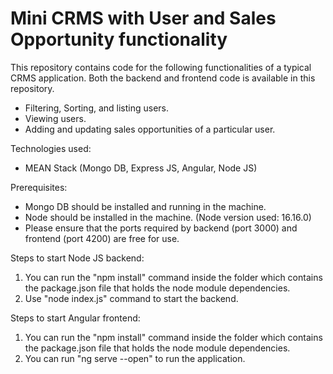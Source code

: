 # Mini CRMS with User and Sales Opportunity functionality

This repository contains code for the following functionalities of a typical CRMS application. Both the backend and frontend code is available in this repository.
- Filtering, Sorting, and listing users.
- Viewing users.
- Adding and updating sales opportunities of a particular user.

Technologies used:
- MEAN Stack (Mongo DB, Express JS, Angular, Node JS)

Prerequisites:
- Mongo DB should be installed and running in the machine.
- Node should be installed in the machine. (Node version used: 16.16.0)
- Please ensure that the ports required by backend (port 3000) and frontend (port 4200) are free for use.

Steps to start Node JS backend:
1. You can run the "npm install" command inside the folder which contains the package.json file that holds the node module dependencies.
2. Use "node index.js" command to start the backend.

Steps to start Angular frontend:
1. You can run the "npm install" command inside the folder which contains the package.json file that holds the node module dependencies.
2. You can run "ng serve --open" to run the application.
